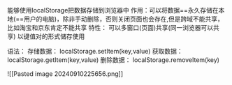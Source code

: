 能够使用localStorage把数据存储到浏览器中
作用：可以将数据==永久存储在本地(==用户的电脑)，除非手动删除，否则关闭页面也会存在,但是跨域不能共享，比如淘宝和京东肯定不能共享
特性：
可以多窗口(页面)共享(同一浏览器可以共享)
以键值对的形式储存使用



语法：
存储数据：
localStorage.setItem(key,value)
获取数据：
localStorage.getItem(key,value)
删除数据：
localStorage.removeItem(key)

![[Pasted image 20240910225656.png]]